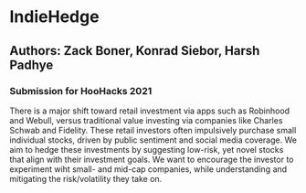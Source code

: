 # IndieHedge

## Authors: Zack Boner, Konrad Siebor, Harsh Padhye

### Submission for HooHacks 2021

There is a major shift toward retail investment via apps such as Robinhood and Webull, versus traditional value investing via companies like Charles Schwab and Fidelity. These retail investors often impulsively purchase small individual stocks, driven by public sentiment and social media coverage. We aim to hedge these investments by suggesting low-risk, yet novel stocks that align with their investment goals. We want to encourage the investor to experiment wiht small- and mid-cap companies, while understanding and mitigating the risk/volatility they take on.